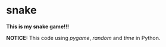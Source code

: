 # snake

**This is my snake game!!!**

**NOTICE:** This code using *pygame*, *random* and *time* in Python.
